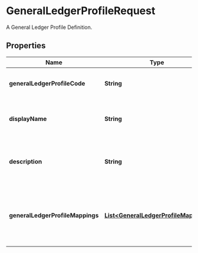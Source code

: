

# GeneralLedgerProfileRequest

A General Ledger Profile Definition.

## Properties

Name | Type | Description | Notes
------------ | ------------- | ------------- | -------------
**generalLedgerProfileCode** | **String** | The code of the Posting Module. | 
**displayName** | **String** | The name of the General Ledger Profile | 
**description** | **String** | A description for the General Ledger Profile |  [optional]
**generalLedgerProfileMappings** | [**List&lt;GeneralLedgerProfileMapping&gt;**](GeneralLedgerProfileMapping.md) | Rules for mapping Account or property values to aggregation pattern definitions | 



